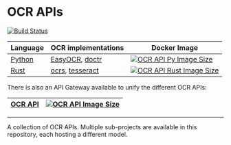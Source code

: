 # OCR APIs

[![Build Status](https://drone.allypost.net/api/badges/Allypost/ocr-api/status.svg)](https://drone.allypost.net/Allypost/ocr-api)

| Language | OCR implementations | Docker Image |
| --- | --- | --- |
| [Python](./ocr-api-py/) | [EasyOCR](https://github.com/JaidedAI/EasyOCR), [doctr](https://github.com/mindee/doctr) | [![OCR API Py Image Size](https://img.shields.io/docker/image-size/allypost/ocr-api-py)](https://hub.docker.com/r/allypost/ocr-api-py) |
| [Rust](./ocr-api-rs/) | [ocrs](https://github.com/robertknight/ocrs), [tesseract](https://github.com/tesseract-ocr/tesseract) | [![OCR API Rust Image Size](https://img.shields.io/docker/image-size/allypost/ocr-api-rs)](https://hub.docker.com/r/allypost/ocr-api-rs) |

There is also an API Gateway available to unify the different OCR APIs:

| [OCR API](./ocr-api/) | [![OCR API Image Size](https://img.shields.io/docker/image-size/allypost/ocr-api)](https://hub.docker.com/r/allypost/ocr-api) |
| --- | --- |

--------------------

A collection of OCR APIs.
Multiple sub-projects are available in this repository, each hosting a different model.
